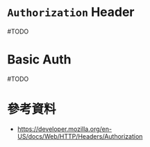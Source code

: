 # `Authorization` Header

#TODO 

# Basic Auth

#TODO 

# 參考資料

- <https://developer.mozilla.org/en-US/docs/Web/HTTP/Headers/Authorization>